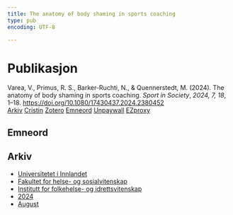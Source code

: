 ```yaml
---
title: The anatomy of body shaming in sports coaching
type: pub
encoding: UTF-8

---
```

<h1>Publikasjon</h1>
<article id="csl-bib-container-DRB4SS73" class="csl-bib-container">
  <div class="csl-bib-body"> <div class="csl-entry">Varea, V., Primus, R. S., Barker-Ruchti, N., &#38; Quennerstedt, M. (2024). The anatomy of body shaming in sports coaching. <i>Sport in Society</i>, <i>2024, 7, 18</i>, 1–18. <a href="https://doi.org/10.1080/17430437.2024.2380452">https://doi.org/10.1080/17430437.2024.2380452</a></div> </div>
  <div class="csl-bib-buttons">
    <a href="#taxonomy-article-DRB4SS73" alt="archive" class="csl-bib-button">Arkiv</a>
    <a href="https://app.cristin.no/results/show.jsf?id=2289447" alt="Cristin" class="csl-bib-button">Cristin</a>
    <a href="http://zotero.org/groups/5881554/items/DRB4SS73" alt="Zotero" class="csl-bib-button">Zotero</a>
    <a href="#keywords-article-DRB4SS73" alt="keywords" class="csl-bib-button">Emneord</a>
    <a href="https://www.tandfonline.com/doi/pdf/10.1080/17430437.2024.2380452?needAccess=true" alt="Unpaywall" class="csl-bib-button">Unpaywall</a>
    <a href="https://www.tandfonline.com/doi/pdf/10.1080/17430437.2024.2380452?needAccess=true" alt="EZproxy" class="csl-bib-button">EZproxy</a>
  </div>
  <div id="csl-bib-meta-container-DRB4SS73"></div>
</article>
<div id="csl-bib-meta-DRB4SS73" class="csl-bib-meta">
  <article id="keywords-article-DRB4SS73" class="keywords-article">
    <h1>Emneord</h1>
    
  </article>
  <article id="taxonomy-article-DRB4SS73" class="taxonomy-article">
    <h1>Arkiv</h1>
    <ul>
      <li>
        <a href="/nn/archive/?key=3DCRN523">Universitetet i Innlandet</a>
      </li>
      <li>
        <a href="/nn/archive/?key=IDKFS3MX">Fakultet for helse- og sosialvitenskap</a>
      </li>
      <li>
        <a href="/nn/archive/?key=FJXE3Z8X">Institutt for folkehelse- og idrettsvitenskap</a>
      </li>
      <li>
        <a href="/nn/archive/?key=DLUBDP8T">2024</a>
      </li>
      <li>
        <a href="/nn/archive/?key=YNVHCBJ4">August</a>
      </li>
    </ul>
  </article>
</div>
